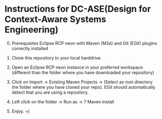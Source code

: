 Instructions for DC-ASE(Design for Context-Aware Systems Engineering)
======
0. Prerequisites
	Eclipse RCP neon with Maven (M2e) and Git (EGit) plugins correctly installed

1. Clone this repository to your local harddrive.
2. Open an Eclipse RCP neon instance in your preferred workspace (different than the folder where you have downloaded your repository)
3. Click on Import -> Existing Maven Projects -> (Select as root directory the folder where you have cloned your repo). EGit should automatically detect 
that you are using a repository.
4. Left click on the folder -> Run as -> 7 Maven install
3. Enjoy. =)

